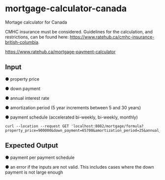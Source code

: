 # mortgage-calculator-canada

Mortage calculator for Canada

CMHC insurance must be considered. Guidelines for the calculation, and restrictions, can be found here:
https://www.ratehub.ca/cmhc-insurance-british-columbia.

https://www.ratehub.ca/mortgage-payment-calculator

## Input

● property price

● down payment

● annual interest rate

● amortization period (5 year increments between 5 and 30 years)

● payment schedule (accelerated bi-weekly, bi-weekly, monthly)

```
curl --location --request GET 'localhost:8082/mortgage/formula?property_price=900000&down_payment=65700&amortization_period=25&annual_interest_rate=5&payment_schedule=monthly'
```

## Expected Output

● payment per payment schedule

● an error if the inputs are not valid. This includes cases where the down payment is not large enough
